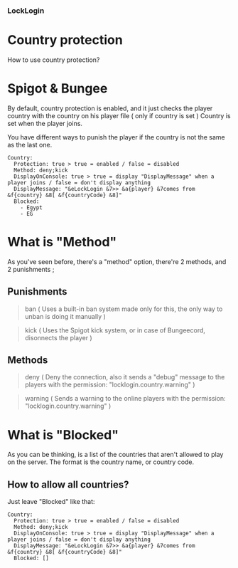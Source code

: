 ### LockLogin
# Country protection

How to use country protection?

# Spigot & Bungee

By default, country protection is enabled, and it just checks the player country
with the country on his player file ( only if country is set )
Country is set when the player joins.

You have different ways to punish the player if the country is not the same
as the last one.
```
Country:
  Protection: true > true = enabled / false = disabled
  Method: deny;kick
  DisplayOnConsole: true > true = display "DisplayMessage" when a player joins / false = don't display anything
  DisplayMessage: "&eLockLogin &7>> &a{player} &7comes from &f{country} &8[ &f{countryCode} &8]"
  Blocked:
    - Egypt
    - EG
```

# What is "Method"

As you've seen before, there's a "method" option, there're 2 methods, and 2 punishments
<method>;<punish>

## Punishments
> ban ( Uses a built-in ban system made only for this, the only way to unban is doing it manually )

> kick ( Uses the Spigot kick system, or in case of Bungeecord, disonnects the player )

## Methods
> deny ( Deny the connection, also it sends a "debug" message to the players with the permission: "locklogin.country.warning"  )

> warning ( Sends a warning to the online players with the permission: "locklogin.country.warning" )

# What is "Blocked"
As you can be thinking, is a list of the countries that aren't allowed to play on the server.
The format is the country name, or country code.

## How to allow all countries?
Just leave "Blocked" like that:
```
Country:
  Protection: true > true = enabled / false = disabled
  Method: deny;kick
  DisplayOnConsole: true > true = display "DisplayMessage" when a player joins / false = don't display anything
  DisplayMessage: "&eLockLogin &7>> &a{player} &7comes from &f{country} &8[ &f{countryCode} &8]"
  Blocked: []
```
